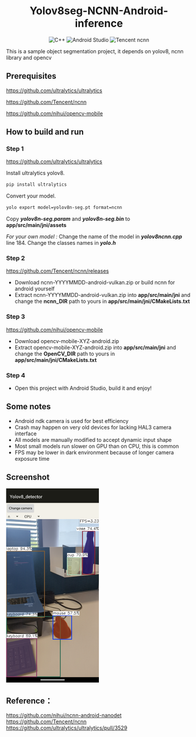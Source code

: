 <h1 align="center">Yolov8seg-NCNN-Android-inference</h1>

<p align="center">
  <img alt="C++" src="https://img.shields.io/badge/C++-17-blue.svg?style=flat&logo=c%2B%2B">
  <img alt="Android Studio" src="https://img.shields.io/badge/Android-Studio-02550?logo=Android">
  <img alt="Tencent ncnn" src="https://img.shields.io/badge/Tencent-ncnn-red?logo=data%3Aimage%2Fpng%3Bbase64%2CiVBORw0KGgoAAAANSUhEUgAAAQAAAAEACAYAAABccqhmAAAAAXNSR0IArs4c6QAAAARnQU1BAACxjwv8YQUAAAAJcEhZcwAADsQAAA7EAZUrDhsAAAmASURBVHhe7d0hblBdFwVQ%2BGfSoEhQjAA6BmRVg8PhCSGMAUeKqWQKtAyCBEXq8Wg%2B%2FjFscbOzF%2F68d846l51X0dvHf%2F78%2Bfvo4L9nz55Fb%2F%2Fx40dUr5hAItB%2Bfv%2BXDK%2BWAIFuAQHQvT%2FdE4gEBEDEp5hAt4AA6N6f7glEAgIg4lNMoFtAAHTvT%2FcEIgEBEPEpJtAtIAC696d7ApGAAIj4FBPoFhAA3fvTPYFIQABEfIoJdAsIgO796Z5AJCAAIj7FBLoFBED3%2FnRPIBIQABGfYgLdAo%2FT%2BwDS34c%2Bzec%2BgdMbOPv%2B9fPrC%2BDs%2BfN2AkcFBMBRfi8ncFZAAJz193YCRwUEwFF%2BLydwVkAAnPX3dgJHBQTAUX4vJ3BWQACc9fd2AkcFBMBRfi8ncFZAAJz193YCRwUEwFF%2BLydwVkAAnPX3dgJHBQTAUX4vJ3BWQACc9fd2AkcFBMBRfi8ncFZAAJz193YCRwWO3wfw7t27owAfP36M3u8%2BgYgvLk5%2Fn3%2F9%2FPkCiI%2BgBxDoFRAAvbvTOYFYQADEhB5AoFdAAPTuTucEYgEBEBN6AIFeAQHQuzudE4gFBEBM6AEEegUEQO%2FudE4gFhAAMaEHEOgVEAC9u9M5gVhAAMSEHkCgV0AA9O5O5wRiAQEQE3oAgV4BAdC7O50TiAUEQEzoAQR6BR5fXFz8Tdp%2F9epVUv7o6dOnUf3l5WVUf3d3F9W7TyDie3T69%2FlPn5%2BfP39GgF%2B%2Ffo3qfQFEfIoJdAsIgO796Z5AJCAAIj7FBLoFBED3%2FnRPIBIQABGfYgLdAgKge3%2B6JxAJCICITzGBbgEB0L0%2F3ROIBARAxKeYQLeAAOjen%2B4JRAICIOJTTKBbQAB070%2F3BCIBARDxKSbQLSAAuvenewKRgACI%2BBQT6BY4fh%2FAmzdvqgWvr6%2Bj%2Fh8eHqL69uJ%2F91FEI9zc3ET1p4s%2FffoUteA%2BgIhPMYFtAT8CbO%2Ff9OMCAmD8ABh%2FW0AAbO%2Ff9OMCAmD8ABh%2FW0AAbO%2Ff9OMCAmD8ABh%2FW0AAbO%2Ff9OMCAmD8ABh%2FW0AAbO%2Ff9OMCAmD8ABh%2FW0AAbO%2Ff9OMCAmD8ABh%2FW0AAbO%2Ff9OMCAmD8ABh%2FWyC%2BD%2BDz58%2BR4JMnT6J6xQSaBX79%2BhW1%2F%2Fr166jeF0DEp5hAt4AA6N6f7glEAgIg4lNMoFtAAHTvT%2FcEIgEBEPEpJtAtIAC696d7ApGAAIj4FBPoFhAA3fvTPYFIQABEfIoJdAsIgO796Z5AJCAAIj7FBLoFBED3%2FnRPIBIQABGfYgLdAgKge3%2B6JxAJCICITzGBboH4PoD7%2B%2FtuAd0TKBZ4%2BfJl1L0vgIhPMYFuAQHQvT%2FdE4gEBEDEp5hAt4AA6N6f7glEAgIg4lNMoFtAAHTvT%2FcEIgEBEPEpJtAtIAC696d7ApGAAIj4FBPoFhAA3fvTPYFIQABEfIoJdAsIgO796Z5AJCAAIj7FBLoFBED3%2FnRPIBIQABGfYgLdAvX3AXz48KF7A2H379%2B%2FD5%2BQlfM%2F6%2B8%2BgOz8qiYwLeBHgOn1G35dQACsnwDzTwsIgOn1G35dQACsnwDzTwsIgOn1G35dQACsnwDzTwsIgOn1G35dQACsnwDzTwsIgOn1G35dQACsnwDzTwsIgOn1G35dQACsnwDzTwsIgOn1G35dQACsnwDzTwvM3wfw%2Ffv36AA8PDxE9d%2B%2BfYvqnzx5EtWnxel9AF%2B%2BfIlauLi4iOpfvHgR1Z%2B%2Bj8F9ANH6FBPYFvAjwPb%2BTT8uIADGD4DxtwUEwPb%2BTT8uIADGD4DxtwUEwPb%2BTT8uIADGD4DxtwUEwPb%2BTT8uIADGD4DxtwUEwPb%2BTT8uIADGD4DxtwUEwPb%2BTT8uIADGD4DxtwUEwPb%2BTT8uIADGD4DxtwUEwPb%2BTT8uIADGD4DxtwUEwPb%2BTT8uIADGD4DxtwUEwPb%2BTT8uIADGD4DxtwUEwPb%2BTT8uIADGD4DxtwUEwPb%2BTT8uIADGD4DxtwUEwPb%2BTT8uIADGD4DxtwUEwPb%2BTT8uIADGD4DxtwUEwPb%2BTT8uIADGD4DxtwUe%2F%2Fv76n8Tgvv7%2B6Q8rk3%2FPn3cwOEHnP779Kn%2F1dXVUcHb29vo%2Faf9X758GfXvCyDiU0ygW0AAdO9P9wQiAQEQ8Skm0C0gALr3p3sCkYAAiPgUE%2BgWEADd%2B9M9gUhAAER8igl0CwiA7v3pnkAkIAAiPsUEugUEQPf%2BdE8gEhAAEZ9iAt0CAqB7f7onEAkIgIhPMYFuAQHQvT%2FdE4gEBEDEp5hAt0B8H8C%2F%2BwSqBW5ubqr713wmcH19nT3gcPXDw0PUgS%2BAiE8xgW4BAdC9P90TiAQEQMSnmEC3gADo3p%2FuCUQCAiDiU0ygW0AAdO9P9wQiAQEQ8Skm0C0gALr3p3sCkYAAiPgUE%2BgWEADd%2B9M9gUhAAER8igl0CwiA7v3pnkAkIAAiPsUEugUEQPf%2BdE8gEhAAEZ9iAt0Cjy8vL%2F8mI7T%2Fffdk9v%2FXuk8gFczq09%2FnXz%2B%2FvgCy86eaQLWAAKhen%2BYJZAICIPNTTaBaQABUr0%2FzBDIBAZD5qSZQLSAAqteneQKZgADI%2FFQTqBYQANXr0zyBTEAAZH6qCVQLCIDq9WmeQCYgADI%2F1QSqBQRA9fo0TyATEACZn2oC1QICoHp9mieQCQiAzE81gWqB%2BvsAnj9%2FHi3g7du3Ub37ACK%2BuLj9PoDT59cXQHwEPYBAr4AA6N2dzgnEAgIgJvQAAr0CAqB3dzonEAsIgJjQAwj0CgiA3t3pnEAsIABiQg8g0CsgAHp3p3MCsYAAiAk9gECvgADo3Z3OCcQCAiAm9AACvQICoHd3OicQCwiAmNADCPQKCIDe3emcQCwgAGJCDyDQKxDfB5D%2BPvzv378jvR8%2FfkT1t7e3UX06f%2FRyxY%2FS%2BwDS%2FbWfX18A%2FhMRGBYQAMPLNzoBAeAMEBgWEADDyzc6AQHgDBAYFhAAw8s3OgEB4AwQGBYQAMPLNzoBAeAMEBgWEADDyzc6AQHgDBAYFhAAw8s3OgEB4AwQGBYQAMPLNzoBAeAMEBgWiO8DuLq6ivguLy%2Bj%2Bru7u6g%2BvQ%2Fg4eEher%2FiTODi4iJ6wPr59QUQHR%2FFBLoFBED3%2FnRPIBIQABGfYgLdAgKge3%2B6JxAJCICITzGBbgEB0L0%2F3ROIBARAxKeYQLeAAOjen%2B4JRAICIOJTTKBbQAB070%2F3BCIBARDxKSbQLSAAuvenewKRgACI%2BBQT6BYQAN370z2BSEAARHyKCXQL%2FAcvxcGwUVQqIgAAAABJRU5ErkJggg%3D%3D"></img>
</p>

This is a sample object segmentation project, it depends on yolov8, ncnn library and opencv

## Prerequisites

https://github.com/ultralytics/ultralytics

https://github.com/Tencent/ncnn

https://github.com/nihui/opencv-mobile

## How to build and run

### Step 1

https://github.com/ultralytics/ultralytics

Install ultralytics yolov8.

```bash
pip install ultralytics
```

Convert your model.

```bash
yolo export model=yolov8n-seg.pt format=ncnn
```

Copy ***yolov8n-seg.param*** and ***yolov8n-seg.bin*** to **app/src/main/jni/assets**

*For your own model :* Change the name of the model in ***yolov8ncnn.cpp*** line 184. Change the classes names in ***yolo.h***

### Step 2

https://github.com/Tencent/ncnn/releases

- Download ncnn-YYYYMMDD-android-vulkan.zip or build ncnn for android yourself
- Extract ncnn-YYYYMMDD-android-vulkan.zip into **app/src/main/jni** and change the **ncnn_DIR** path to yours in **app/src/main/jni/CMakeLists.txt**

### Step 3

https://github.com/nihui/opencv-mobile

- Download opencv-mobile-XYZ-android.zip
- Extract opencv-mobile-XYZ-android.zip into **app/src/main/jni** and change the **OpenCV_DIR** path to yours in **app/src/main/jni/CMakeLists.txt**

### Step 4

- Open this project with Android Studio, build it and enjoy!

## Some notes

- Android ndk camera is used for best efficiency
- Crash may happen on very old devices for lacking HAL3 camera interface
- All models are manually modified to accept dynamic input shape
- Most small models run slower on GPU than on CPU, this is common
- FPS may be lower in dark environment because of longer camera exposure time

## Screenshot

<img src="screenshot.png" width=50%>

## Reference：

https://github.com/nihui/ncnn-android-nanodet
https://github.com/Tencent/ncnn
https://github.com/ultralytics/ultralytics/pull/3529
